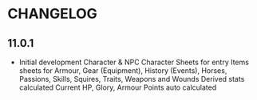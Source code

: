 # CHANGELOG

## 11.0.1

- Initial development
  Character & NPC Character Sheets for entry
  Items sheets for Armour, Gear (Equipment), History (Events), Horses, Passions, Skills, Squires, Traits, Weapons and Wounds
  Derived stats calculated
  Current HP, Glory, Armour Points auto calculated
  